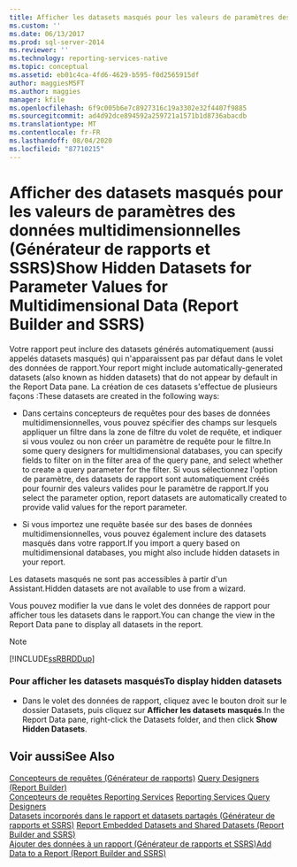 ```yaml
---
title: Afficher les datasets masqués pour les valeurs de paramètres des données multidimensionnelles (Générateur de rapports et SSRS) | Microsoft Docs
ms.custom: ''
ms.date: 06/13/2017
ms.prod: sql-server-2014
ms.reviewer: ''
ms.technology: reporting-services-native
ms.topic: conceptual
ms.assetid: eb01c4ca-4fd6-4629-b595-f0d2565915df
author: maggiesMSFT
ms.author: maggies
manager: kfile
ms.openlocfilehash: 6f9c005b6e7c8927316c19a3302e32f4407f9885
ms.sourcegitcommit: ad4d92dce894592a259721a1571b1d8736abacdb
ms.translationtype: MT
ms.contentlocale: fr-FR
ms.lasthandoff: 08/04/2020
ms.locfileid: "87710215"
---
```

# <a name="show-hidden-datasets-for-parameter-values-for-multidimensional-data-report-builder-and-ssrs"></a><span data-ttu-id="a706a-102">Afficher des datasets masqués pour les valeurs de paramètres des données multidimensionnelles (Générateur de rapports et SSRS)</span><span class="sxs-lookup"><span data-stu-id="a706a-102">Show Hidden Datasets for Parameter Values for Multidimensional Data (Report Builder and SSRS)</span></span>
  <span data-ttu-id="a706a-103">Votre rapport peut inclure des datasets générés automatiquement (aussi appelés datasets masqués) qui n'apparaissent pas par défaut dans le volet des données de rapport.</span><span class="sxs-lookup"><span data-stu-id="a706a-103">Your report might include automatically-generated datasets (also known as hidden datasets) that do not appear by default in the Report Data pane.</span></span> <span data-ttu-id="a706a-104">La création de ces datasets s'effectue de plusieurs façons :</span><span class="sxs-lookup"><span data-stu-id="a706a-104">These datasets are created in the following ways:</span></span>  
  
-   <span data-ttu-id="a706a-105">Dans certains concepteurs de requêtes pour des bases de données multidimensionnelles, vous pouvez spécifier des champs sur lesquels appliquer un filtre dans la zone de filtre du volet de requête, et indiquer si vous voulez ou non créer un paramètre de requête pour le filtre.</span><span class="sxs-lookup"><span data-stu-id="a706a-105">In some query designers for multidimensional databases, you can specify fields to filter on in the filter area of the query pane, and select whether to create a query parameter for the filter.</span></span> <span data-ttu-id="a706a-106">Si vous sélectionnez l'option de paramètre, des datasets de rapport sont automatiquement créés pour fournir des valeurs valides pour le paramètre de rapport.</span><span class="sxs-lookup"><span data-stu-id="a706a-106">If you select the parameter option, report datasets are automatically created to provide valid values for the report parameter.</span></span>  
  
-   <span data-ttu-id="a706a-107">Si vous importez une requête basée sur des bases de données multidimensionnelles, vous pouvez également inclure des datasets masqués dans votre rapport.</span><span class="sxs-lookup"><span data-stu-id="a706a-107">If you import a query based on multidimensional databases, you might also include hidden datasets in your report.</span></span>  
  
 <span data-ttu-id="a706a-108">Les datasets masqués ne sont pas accessibles à partir d'un Assistant.</span><span class="sxs-lookup"><span data-stu-id="a706a-108">Hidden datasets are not available to use from a wizard.</span></span>  
  
 <span data-ttu-id="a706a-109">Vous pouvez modifier la vue dans le volet des données de rapport pour afficher tous les datasets dans le rapport.</span><span class="sxs-lookup"><span data-stu-id="a706a-109">You can change the view in the Report Data pane to display all datasets in the report.</span></span>  
  
> [!NOTE]  
>  [!INCLUDE[ssRBRDDup](../../includes/ssrbrddup-md.md)]  
  
### <a name="to-display-hidden-datasets"></a><span data-ttu-id="a706a-110">Pour afficher les datasets masqués</span><span class="sxs-lookup"><span data-stu-id="a706a-110">To display hidden datasets</span></span>  
  
-   <span data-ttu-id="a706a-111">Dans le volet des données de rapport, cliquez avec le bouton droit sur le dossier Datasets, puis cliquez sur **Afficher les datasets masqués**.</span><span class="sxs-lookup"><span data-stu-id="a706a-111">In the Report Data pane, right-click the Datasets folder, and then click **Show Hidden Datasets**.</span></span>  
  
## <a name="see-also"></a><span data-ttu-id="a706a-112">Voir aussi</span><span class="sxs-lookup"><span data-stu-id="a706a-112">See Also</span></span>  
 <span data-ttu-id="a706a-113">[Concepteurs de requêtes &#40;Générateur de rapports&#41;](../query-designers-report-builder.md) </span><span class="sxs-lookup"><span data-stu-id="a706a-113">[Query Designers &#40;Report Builder&#41;](../query-designers-report-builder.md) </span></span>  
 <span data-ttu-id="a706a-114">[Concepteurs de requêtes Reporting Services](../reporting-services-query-designers.md) </span><span class="sxs-lookup"><span data-stu-id="a706a-114">[Reporting Services Query Designers](../reporting-services-query-designers.md) </span></span>  
 <span data-ttu-id="a706a-115">[Datasets incorporés dans le rapport et datasets partagés &#40;Générateur de rapports et SSRS&#41;](report-embedded-datasets-and-shared-datasets-report-builder-and-ssrs.md) </span><span class="sxs-lookup"><span data-stu-id="a706a-115">[Report Embedded Datasets and Shared Datasets &#40;Report Builder and SSRS&#41;](report-embedded-datasets-and-shared-datasets-report-builder-and-ssrs.md) </span></span>  
 [<span data-ttu-id="a706a-116">Ajouter des données à un rapport &#40;Générateur de rapports et SSRS&#41;</span><span class="sxs-lookup"><span data-stu-id="a706a-116">Add Data to a Report &#40;Report Builder and SSRS&#41;</span></span>](report-datasets-ssrs.md)  
  
  
